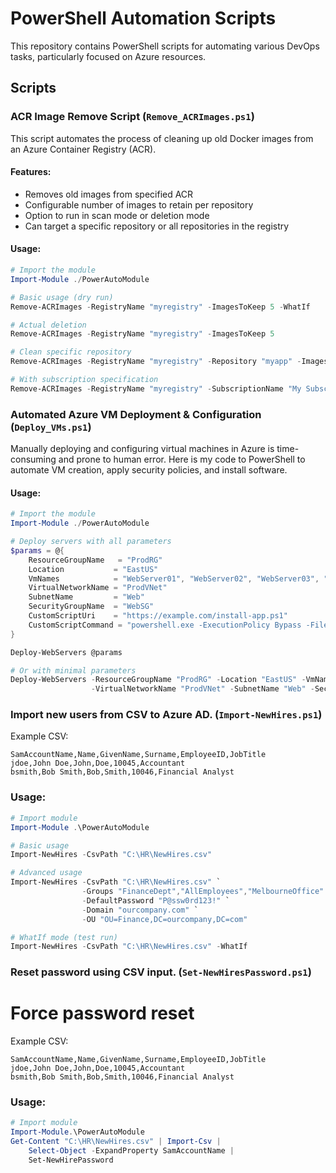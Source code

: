 
# PowerShell Automation Scripts

This repository contains PowerShell scripts for automating various DevOps tasks, particularly focused on Azure resources.

## Scripts

### ACR Image Remove Script (`Remove_ACRImages.ps1`)

This script automates the process of cleaning up old Docker images from an Azure Container Registry (ACR).

#### Features:
- Removes old images from specified ACR
- Configurable number of images to retain per repository
- Option to run in scan mode or deletion mode
- Can target a specific repository or all repositories in the registry

#### Usage:
```powershell
# Import the module
Import-Module ./PowerAutoModule

# Basic usage (dry run)
Remove-ACRImages -RegistryName "myregistry" -ImagesToKeep 5 -WhatIf

# Actual deletion
Remove-ACRImages -RegistryName "myregistry" -ImagesToKeep 5

# Clean specific repository
Remove-ACRImages -RegistryName "myregistry" -Repository "myapp" -ImagesToKeep 3

# With subscription specification
Remove-ACRImages -RegistryName "myregistry" -SubscriptionName "My Subscription" -ImagesToKeep 10

```

### Automated Azure VM Deployment & Configuration (`Deploy_VMs.ps1`)
Manually deploying and configuring virtual machines in Azure is time-consuming and prone to human error. Here is my code to PowerShell to automate VM creation, apply security policies, and install software.
#### Usage:
```powershell
# Import the module
Import-Module ./PowerAutoModule

# Deploy servers with all parameters
$params = @{
    ResourceGroupName   = "ProdRG"
    Location           = "EastUS"
    VmNames            = "WebServer01", "WebServer02", "WebServer03", "WebServer04", "WebServer05"
    VirtualNetworkName = "ProdVNet"
    SubnetName         = "Web"
    SecurityGroupName  = "WebSG"
    CustomScriptUri    = "https://example.com/install-app.ps1"
    CustomScriptCommand = "powershell.exe -ExecutionPolicy Bypass -File install-app.ps1"
}

Deploy-WebServers @params

# Or with minimal parameters
Deploy-WebServers -ResourceGroupName "ProdRG" -Location "EastUS" -VmNames @("WebServer01","WebServer02") `
                  -VirtualNetworkName "ProdVNet" -SubnetName "Web" -SecurityGroupName "WebSG"
```

### Import new users from CSV to Azure AD. (`Import-NewHires.ps1`)

Example CSV:
```csv
SamAccountName,Name,GivenName,Surname,EmployeeID,JobTitle
jdoe,John Doe,John,Doe,10045,Accountant
bsmith,Bob Smith,Bob,Smith,10046,Financial Analyst
```
### Usage:
```powershell
# Import module
Import-Module .\PowerAutoModule

# Basic usage
Import-NewHires -CsvPath "C:\HR\NewHires.csv"

# Advanced usage
Import-NewHires -CsvPath "C:\HR\NewHires.csv" `
                -Groups "FinanceDept","AllEmployees","MelbourneOffice" `
                -DefaultPassword "P@ssw0rd123!" `
                -Domain "ourcompany.com" `
                -OU "OU=Finance,DC=ourcompany,DC=com"

# WhatIf mode (test run)
Import-NewHires -CsvPath "C:\HR\NewHires.csv" -WhatIf
```

### Reset password using CSV input. (`Set-NewHiresPassword.ps1`)
# Force password reset
Example CSV:
```csv
SamAccountName,Name,GivenName,Surname,EmployeeID,JobTitle
jdoe,John Doe,John,Doe,10045,Accountant
bsmith,Bob Smith,Bob,Smith,10046,Financial Analyst
```
### Usage:
```powershell
# Import module
Import-Module.\PowerAutoModule
Get-Content "C:\HR\NewHires.csv" | Import-Csv | 
    Select-Object -ExpandProperty SamAccountName |
    Set-NewHirePassword
```


